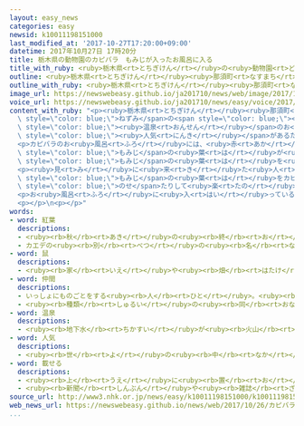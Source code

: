 ```yaml
---
layout: easy_news
categories: easy
newsid: k10011198151000
last_modified_at: '2017-10-27T17:20:00+09:00'
datetime: 2017年10月27日 17時20分
title: 栃木県の動物園のカピバラ　もみじが入ったお風呂に入る
title_with_ruby: <ruby>栃木県<rt>とちぎけん</rt></ruby>の<ruby>動物園<rt>どうぶつえん</rt></ruby>のカピバラ　もみじが<ruby>入<rt>はい</rt></ruby>ったお<ruby>風呂<rt>ふろ</rt></ruby>に<ruby>入<rt>はい</rt></ruby>る
outline: <ruby>栃木県<rt>とちぎけん</rt></ruby><ruby>那須町<rt>なすまち</rt></ruby>にある<ruby>動物園<rt>どうぶつえん</rt></ruby>「<ruby>那須<rt>なす</rt></ruby>どうぶつ<ruby>王国<rt>おうこく</rt></ruby>」では、<ruby>冬<rt>ふゆ</rt></ruby>になると、ねずみの<ruby>仲間<rt>なかま</rt></ruby>のカピバラを<ruby>外<rt>そと</rt></ruby>の<ruby>温泉<rt>おんせん</rt></ruby>のお<ruby>風呂<rt>ふろ</rt></ruby>に<ruby>入<rt>い</rt></ruby>れています。
outline_with_ruby: <ruby>栃木県<rt>とちぎけん</rt></ruby><ruby>那須町<rt>なすまち</rt></ruby>にある<ruby>動物園<rt>どうぶつえん</rt></ruby>「<ruby>那須<rt>なす</rt></ruby>どうぶつ<ruby>王国<rt>おうこく</rt></ruby>」では、<ruby>冬<rt>ふゆ</rt></ruby>になると、ねずみの<ruby>仲間<rt>なかま</rt></ruby>のカピバラを<ruby>外<rt>そと</rt></ruby>の<ruby>温泉<rt>おんせん</rt></ruby>のお<ruby>風呂<rt>ふろ</rt></ruby>に<ruby>入<rt>い</rt></ruby>れています。
image_url: https://newswebeasy.github.io/ja201710/news/web/image/2017/10/26/K10011198151_1710261109_1710261113_01_02.jpg
voice_url: https://newswebeasy.github.io/ja201710/news/easy/voice/2017/10/27/k10011198151000.mp3
content_with_ruby: "<p><ruby>栃木県<rt>とちぎけん</rt></ruby><ruby>那須町<rt>なすまち</rt></ruby>にある<ruby>動物園<rt>どうぶつえん</rt></ruby>「<ruby>那須<rt>なす</rt></ruby>どうぶつ<ruby>王国<rt>おうこく</rt></ruby>」では、<ruby>冬<rt>ふゆ</rt></ruby>になると、<span\
  \ style=\"color: blue;\">ねずみ</span>の<span style=\"color: blue;\"><ruby>仲間<rt>なかま</rt></ruby></span>のカピバラを<ruby>外<rt>そと</rt></ruby>の<span\
  \ style=\"color: blue;\"><ruby>温泉<rt>おんせん</rt></ruby></span>のお<ruby>風呂<rt>ふろ</rt></ruby>に<ruby>入<rt>い</rt></ruby>れています。お<ruby>風呂<rt>ふろ</rt></ruby>に<ruby>入<rt>はい</rt></ruby>っているカピバラはとても<span\
  \ style=\"color: blue;\"><ruby>人気<rt>にんき</rt></ruby></span>があるため、<ruby>動物園<rt>どうぶつえん</rt></ruby>は<ruby>今年<rt>ことし</rt></ruby>は<ruby>秋<rt>あき</rt></ruby>もお<ruby>風呂<rt>ふろ</rt></ruby>に<ruby>入<rt>い</rt></ruby>れることにしました。</p>\n\
  <p>カピバラのお<ruby>風呂<rt>ふろ</rt></ruby>には、<ruby>赤<rt>あか</rt></ruby>や<ruby>黄色<rt>きいろ</rt></ruby>の<span\
  \ style=\"color: blue;\">もみじ</span>の<ruby>葉<rt>は</rt></ruby>が<ruby>入<rt>い</rt></ruby>れてあって、カピバラは、<span\
  \ style=\"color: blue;\">もみじ</span>の<ruby>葉<rt>は</rt></ruby>を<ruby>食<rt>た</rt></ruby>べながらお<ruby>風呂<rt>ふろ</rt></ruby>を<ruby>楽<rt>たの</rt></ruby>しんでいます。</p>\n\
  <p><ruby>見<rt>み</rt></ruby>に<ruby>来<rt>き</rt></ruby>た<ruby>人<rt>ひと</rt></ruby>は、お<ruby>風呂<rt>ふろ</rt></ruby>に<ruby>入<rt>はい</rt></ruby>っているカピバラと<ruby>一緒<rt>いっしょ</rt></ruby>に<ruby>写真<rt>しゃしん</rt></ruby>を<ruby>撮<rt>と</rt></ruby>ったり、<span\
  \ style=\"color: blue;\">もみじ</span>の<ruby>葉<rt>は</rt></ruby>をカピバラの<ruby>頭<rt>あたま</rt></ruby>の<ruby>上<rt>うえ</rt></ruby>に<span\
  \ style=\"color: blue;\">のせ</span>たりして<ruby>楽<rt>たの</rt></ruby>しんでいました。<ruby>千葉県<rt>ちばけん</rt></ruby>から<ruby>子<rt>こ</rt></ruby>どもと<ruby>一緒<rt>いっしょ</rt></ruby>に<ruby>来<rt>き</rt></ruby>た<ruby>女性<rt>じょせい</rt></ruby>は「お<ruby>風呂<rt>ふろ</rt></ruby>に<ruby>入<rt>はい</rt></ruby>っているカピバラを<ruby>見<rt>み</rt></ruby>て、<ruby>子<rt>こ</rt></ruby>どもも<ruby>喜<rt>よろこ</rt></ruby>んでいました」と<ruby>話<rt>はな</rt></ruby>していました。</p>\n\
  <p>お<ruby>風呂<rt>ふろ</rt></ruby>に<ruby>入<rt>はい</rt></ruby>っているカピバラは、１０<ruby>月<rt>がつ</rt></ruby>２９<ruby>日<rt>にち</rt></ruby>まで<ruby>見<rt>み</rt></ruby>ることができます。</p>\n\
  <p></p>\n<p></p>"
words:
- word: 紅葉
  descriptions:
  - <ruby><rb>秋</rb><rt>あき</rt></ruby>の<ruby><rb>終</rb><rt>お</rt></ruby>わりに、<ruby><rb>木</rb><rt>こ</rt></ruby>の<ruby><rb>葉</rb><rt>は</rt></ruby>の<ruby><rb>色</rb><rt>いろ</rt></ruby>が<ruby><rb>赤</rb><rt>あか</rt></ruby>や<ruby><rb>黄色</rb><rt>きいろ</rt></ruby>に<ruby><rb>変</rb><rt>か</rt></ruby>わること。また、その<ruby><rb>葉</rb><rt>は</rt></ruby>。
  - カエデの<ruby><rb>別</rb><rt>べつ</rt></ruby>の<ruby><rb>名</rb><rt>な</rt></ruby>。
- word: 鼠
  descriptions:
  - <ruby><rb>家</rb><rt>いえ</rt></ruby>や<ruby><rb>畑</rb><rt>はたけ</rt></ruby>などにすみ、<ruby><rb>物</rb><rt>もの</rt></ruby>を<ruby><rb>食</rb><rt>く</rt></ruby>いあらす<ruby><rb>小</rb><rt>ちい</rt></ruby>さな<ruby><rb>動物</rb><rt>どうぶつ</rt></ruby>。ノネズミ・イエネズミ・ハツカネズミなどがいる。
- word: 仲間
  descriptions:
  - いっしょにものごとをする<ruby><rb>人</rb><rt>ひと</rt></ruby>。<ruby><rb>友達</rb><rt>ともだち</rt></ruby>。グループ。
  - <ruby><rb>種類</rb><rt>しゅるい</rt></ruby>の<ruby><rb>同</rb><rt>おな</rt></ruby>じもの。
- word: 温泉
  descriptions:
  - <ruby><rb>地下水</rb><rt>ちかすい</rt></ruby>が<ruby><rb>火山</rb><rt>かざん</rt></ruby>などの<ruby><rb>熱</rb><rt>ねつ</rt></ruby>で<ruby><rb>温</rb><rt>あたた</rt></ruby>められて、<ruby><rb>地下</rb><rt>ちか</rt></ruby>からわき<ruby><rb>出</rb><rt>だ</rt></ruby>す<ruby><rb>湯</rb><rt>ゆ</rt></ruby>。いろいろな<ruby><rb>成分</rb><rt>せいぶん</rt></ruby>がとけていて<ruby><rb>病気</rb><rt>びょうき</rt></ruby>に<ruby><rb>効</rb><rt>き</rt></ruby>く。また、その<ruby><rb>湯</rb><rt>ゆ</rt></ruby>の<ruby><rb>出</rb><rt>で</rt></ruby>る<ruby><rb>場所</rb><rt>ばしょ</rt></ruby>。
- word: 人気
  descriptions:
  - <ruby><rb>世</rb><rt>よ</rt></ruby>の<ruby><rb>中</rb><rt>なか</rt></ruby>の<ruby><rb>人</rb><rt>ひと</rt></ruby>たちのよい<ruby><rb>評判</rb><rt>ひょうばん</rt></ruby>。
- word: 載せる
  descriptions:
  - <ruby><rb>上</rb><rt>うえ</rt></ruby>に<ruby><rb>置</rb><rt>お</rt></ruby>く。
  - <ruby><rb>新聞</rb><rt>しんぶん</rt></ruby>や<ruby><rb>雑誌</rb><rt>ざっし</rt></ruby>などの<ruby><rb>記事</rb><rt>きじ</rt></ruby>にする。
source_url: http://www3.nhk.or.jp/news/easy/k10011198151000/k10011198151000.html
web_news_url: https://newswebeasy.github.io/news/web/2017/10/26/カピバラがモミジ浮かべた温泉に-栃木-那須町
...
```

